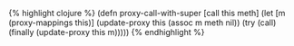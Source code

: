 {% highlight clojure %}
(defn proxy-call-with-super [call this meth]
 (let [m (proxy-mappings this)]
    (update-proxy this (assoc m meth nil))
    (try
      (call)
      (finally (update-proxy this m)))))
{% endhighlight %}
